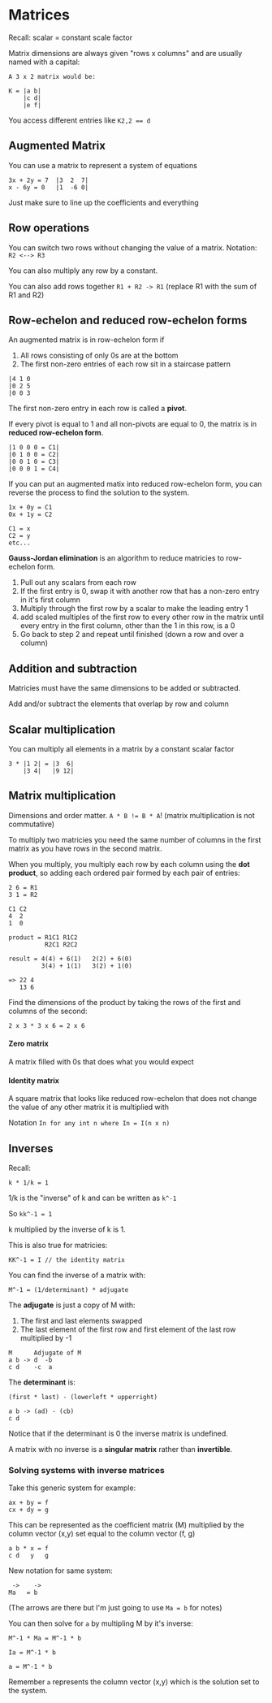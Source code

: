 # Matrices

Recall: scalar = constant scale factor

Matrix dimensions are always given "rows x columns" and are usually named with a capital:

```
A 3 x 2 matrix would be:

K = |a b|
    |c d|
    |e f|
```

You access different entries like `K2,2 == d`

## Augmented Matrix

You can use a matrix to represent a system of equations

```
3x + 2y = 7  |3  2  7|
x - 6y = 0   |1  -6 0|
```

Just make sure to line up the coefficients and everything

## Row operations

You can switch two rows without changing the value of a matrix. Notation: `R2 <--> R3`

You can also multiply any row by a constant.

You can also add rows together `R1 + R2 -> R1` (replace R1 with the sum of R1 and R2)

## Row-echelon and reduced row-echelon forms

An augmented matrix is in row-echelon form if

1. All rows consisting of only 0s are at the bottom
2. The first non-zero entries of each row sit in a staircase pattern

```
|4 1 0
|0 2 5
|0 0 3
```
The first non-zero entry in each row is called a **pivot**.

If every pivot is equal to 1 and all non-pivots are equal to 0, the matrix is in **reduced row-echelon form**.

```
|1 0 0 0 = C1|
|0 1 0 0 = C2|
|0 0 1 0 = C3|
|0 0 0 1 = C4|
```

If you can put an augmented matix into reduced row-echelon form, you can
reverse the process to find the solution to the system.

```
1x + 0y = C1
0x + 1y = C2

C1 = x
C2 = y
etc...
```
**Gauss-Jordan elimination** is an algorithm to reduce matricies to row-echelon form.

1. Pull out any scalars from each row
2. If the first entry is 0, swap it with another row that has a non-zero entry in it's first column
3. Multiply through the first row by a scalar to make the leading entry 1
4. add scaled multiples of the first row to every other row in the matrix until every entry in the first column, other than the 1 in this row, is a 0
5. Go back to step 2 and repeat until finished (down a row and over a column)

## Addition and subtraction

Matricies must have the same dimensions to be added or subtracted.

Add and/or subtract the elements that overlap by row and column

## Scalar multiplication

You can multiply all elements in a matrix by a constant scalar factor

```
3 * |1 2| = |3  6|
    |3 4|   |9 12|
```

## Matrix multiplication

Dimensions and order matter. `A * B != B * A`! (matrix multiplication is not commutative)

To multiply two matricies you need the same number of columns in the first matrix as
you have rows in the second matrix.

When you multiply, you multiply each row by each column using the **dot product**,
so adding each ordered pair formed by each pair of entries:

```
2 6 = R1
3 1 = R2

C1 C2
4  2
1  0

product = R1C1 R1C2
          R2C1 R2C2

result = 4(4) + 6(1)   2(2) + 6(0)
         3(4) + 1(1)   3(2) + 1(0)

=> 22 4
   13 6 
```

Find the dimensions of the product by taking the rows of the first and columns of the second:

```
2 x 3 * 3 x 6 = 2 x 6
```

#### Zero matrix

A matrix filled with 0s that does what you would expect

#### Identity matrix

A square matrix that looks like reduced row-echelon that does not change the value of any other matrix it is multiplied with

Notation `In for any int n where In = I(n x n)`

## Inverses

Recall:

`k * 1/k = 1`

1/k is the "inverse" of k and can be written as `k^-1`

So `kk^-1 = 1`

k multiplied by the inverse of k is 1.

This is also true for matricies:

`KK^-1 = I // the identity matrix`

You can find the inverse of a matrix with:

```
M^-1 = (1/determinant) * adjugate
```

The **adjugate** is just a copy of M with:

1. The first and last elements swapped
2. The last element of the first row and first element of the last row multiplied by -1

```
M      Adjugate of M
a b -> d  -b
c d    -c  a
```

The **determinant** is:

```
(first * last) - (lowerleft * upperright)

a b -> (ad) - (cb)
c d
```

Notice that if the determinant is 0 the inverse matrix is undefined.

A matrix with no inverse is a **singular matrix** rather than **invertible**.

### Solving systems with inverse matrices

Take this generic system for example:

```
ax + by = f
cx + dy = g
```

This can be represented as the coefficient matrix (M) multiplied by the column vector (x,y) set equal to the column vector (f, g)

```
a b * x = f
c d   y   g
```

New notation for same system:

```
 ->    ->
Ma   = b
```

(The arrows are there but I'm just going to use `Ma = b` for notes)

You can then solve for `a` by multipling M by it's inverse:

```
M^-1 * Ma = M^-1 * b

Ia = M^-1 * b

a = M^-1 * b
```

Remember `a` represents the column vector (x,y) which is the solution set to the system.

